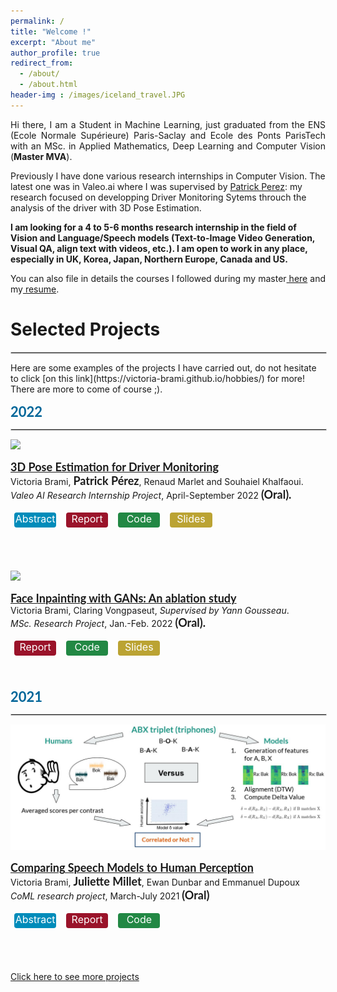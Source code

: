 ```yaml
---
permalink: /
title: "Welcome !"
excerpt: "About me"
author_profile: true
redirect_from: 
  - /about/
  - /about.html
header-img : /images/iceland_travel.JPG
--- 
```


<p style="width:100%;text-align:justify;">Hi there, I am a Student in Machine Learning, just graduated from the ENS (Ecole Normale Supérieure) Paris-Saclay and Ecole des Ponts ParisTech with an MSc. in Applied Mathematics, Deep Learning and Computer Vision (<b>Master MVA</b>). 

Previously I have done various research internships in Computer Vision. The latest one was in Valeo.ai where I was supervised by <a href="http://ptrckprz.github.io" style="width:100%;text-align:justify;">Patrick Perez</a>: my research focused on developping Driver Monitoring Sytems throuch the analysis of the driver with 3D Pose Estimation.</p>

<b style="width:100%;text-align:justify;">I am looking for a 4 to 5-6 months research internship in the field of Vision and Language/Speech models (Text-to-Image Video Generation, Visual QA, align text with videos, etc.). I am open to work in any place, especially in UK, Korea, Japan, Northern Europe, Canada and US.</b>



<p style="width:100%;text-align:justify;">You can also file in details the courses I followed during my master<a href="https://victoria-brami.github.io/courses/"> here</a> and my<a style="width:100%;text-align:justify;" href="https://victoria-brami.github.io/cv/"> resume</a>.</p>
<p style="width:100%;text-align:justify;"></p>

<h1>Selected Projects</h1>
<hr style="border:1px solid #d3d3d3;width:100%;text-align:left;margin-left:0">
Here are some examples of the projects I have carried out, do not hesitate to click [on this link](https://victoria-brami.github.io/hobbies/) for more!
There are more to come of course ;).


<head>
<style>
.buttons {
  background-color: #04AA6D;
  border: none;
  color: white;
  width: 3.7em;
  padding: 0 0em;
  height: 1.5em;
  text-align: center;
  text-decoration: none;
  display: inline-block;
  font-size: 16px;
  cursor: pointer;
  margin: 4px 6px;
  color: white;
}
.buttonsRed1 { width: 4.2em; cursor: pointer; border-radius: 4px; background-color: #9A132A;}
.buttonsGreen1 { width: 4.2em; border-radius: 4px; background-color: #228844;}
.buttonsBlue1 { width: 4.2em; border-radius: 4px; background-color: #008CBA;}
.buttonsOrange1 { width: 4.2em; border-radius: 4px; background-color: #BBA333;}
table, th, td {
  border: 0px solid black;
  border-collapse: collapse;
}
date_title {
    font-family: 'Lato', Verdana, Helvetica, sans-serif;
    font-size: 22px;
    text-align: left;
}
strong {
    font-family: 'Lato', Verdana, Helvetica, sans-serif;
    font-size: 18px;
    }
heading {
    font-family: 'Lato', Verdana, Helvetica, sans-serif;
    font-size: 22px;
}
papertitle {
    font-family: 'Lato', Verdana, Helvetica, sans-serif;
    font-size: 18px;
    font-weight: bold;
}
name {
    font-family: 'Lato', Verdana, Helvetica, sans-serif;
    font-size: 32px;
    }
.one
    {
    width: 160px;
    height: 160px;
    position: relative;
    }
.two
    {
    width: 160px;
    height: 160px;
    position: absolute;
    transition: opacity .2s ease-in-out;
    -moz-transition: opacity .2s ease-in-out;
    -webkit-transition: opacity .2s ease-in-out;
    }
.fade {
     transition: opacity .2s ease-in-out;
     -moz-transition: opacity .2s ease-in-out;
     -webkit-transition: opacity .2s ease-in-out;
    }
span.highlight {
        background-color: #ffffd0;
    }
/* Publications post css */

.list-work{
  width: 100%;
}

.list-work img {
  -webkit-transition: -webkit-transform 0.35s;
  transition: -webkit-transform 0.35s;
  -o-transition: transform 0.35s;
  vertical-align: middle;
  transition: transform 0.35s;
  transition: transform 0.35s, -webkit-transform 0.35s;
  object-fit: contain;
  background-color: white;
  width: 300px;
  height: 225px;
  margin: 10px;
  vertical-align: middle;
  float: left;
}

.list-work img:hover {
  -webkit-transform: scale3d(0.9, 0.9, 1);
          transform: scale3d(0.9, 0.9, 1);
}
</style>
</head>


<body>
<date_title><b style="color:#069;">2022</b></date_title>
  <hr style="border:1px solid #d3d3d3;width:100%;text-align:left;margin-left:0">
<div class="list-work">
      <a href="">
        <img src="../images/vp11_3_test_visual_single.gif"> <!-- Image is mandatory for publications -->
      </a>
      <span>
      <p><a href="https://victoria-brami.github.io">
      <papertitle>3D Pose Estimation for Driver Monitoring</papertitle></a><br>
      Victoria Brami,  <strong>Patrick Pérez</strong>, Renaud Marlet and Souhaiel Khalfaoui.<br>
      <em>Valeo AI Research Internship Project</em>, April-September 2022 <strong>(Oral).</strong><br>
      <p align=justify> 
      </p>
<div class="buttons buttonsBlue1">
<buttons id="toDemoButton" class="float-left submit-button" title="Each year, almost 20 000 people die in Europe's roads in car accidents. Driver's distraction accounts for 20% of them. We propose to investigate the best 3D Driver Realtime Pose Estimation for action recognition purpose and understand car passengers needs. This is an opportunity for the automotive industry since driver and interior monitoring systems (DMS and IMS), which require the detailed understanding of a car’s passengers typically with a single camera, are gaining more importance every day. Systems that detect driver’s drowsiness or distraction are already deployed in numerous vehicles, and will continue to expand as new laws make them mandatory.">Abstract</buttons>
</div>
<div class="buttons buttonsRed1">
<buttons id="toPdfButton" class="float-left submit-button" >Report</buttons>
</div>
<script type="text/javascript">
    document.getElementById("toPdfButton").onclick = function () {
        location.href = "../files/reports/report_mva_valeo.pdf";
    };
</script>
<div class="buttons buttonsGreen1">
<buttons id="toCodeButton" class="float-left submit-button" >Code</buttons>
</div>
<script type="text/javascript">
    document.getElementById("toCodeButton").onclick = function () {
        location.href = "https://github.com/victoria-brami/pose_estimation_benchmark.git";
    };
</script>
<div class="buttons buttonsOrange1">
    <buttons id="toSlidesButton" class="float-left submit-button" >Slides</buttons>
    </div>
    <script type="text/javascript">
        document.getElementById("toCodeButton").onclick = function () {
            location.href = "../files/slides/valeoai_presentation.pdf";
        };
  </script> <p align=justify> 
      </p><br><br><br>
<div class="list-work">
      <a href="">
        <img src="../images/celebA_inpainting.gif"> <!-- Image is mandatory for publications -->
      </a>
      <span>
      <p><a href="https://victoria-brami.github.io">
      <papertitle>Face Inpainting with GANs: An ablation study</papertitle></a><br>
      Victoria Brami, Claring Vongpaseut, <i>Supervised by Yann Gousseau</i>.<br>
      <em>MSc. Research Project</em>, Jan.-Feb. 2022 <strong>(Oral).</strong><br>
       <div class="buttons buttonsRed1">
    <buttons id="toPdfButton" class="float-left submit-button" >Report</buttons>
    </div>
    <script type="text/javascript">
        document.getElementById("toPdfButton").onclick = function () {
            location.href = "../files/reports/Inpainting_project.pdf";
        };
    </script>
    <div class="buttons buttonsGreen1">
    <buttons id="toCodeButton" class="float-left submit-button" >Code</buttons>
    </div>
    <script type="text/javascript">
        document.getElementById("toCodeButton").onclick = function () {
            location.href = "https://github.com/victoria-brami/mva_inpainting_project.git";
        };
  </script>
  <div class="buttons buttonsOrange1">
    <buttons id="toSlidesButton" class="float-left submit-button" >Slides</buttons>
    </div>
    <script type="text/javascript">
        document.getElementById("toCodeButton").onclick = function () {
            location.href = "../slides/Inpainting_presentation.pdf";
        };
  </script>
      <p align=justify> 
      </p><br><br>
<date_title><b style="color:#069;">2021</b></date_title>
  <hr style="border:1px solid #d3d3d3;width:100%;text-align:left;margin-left:0">
  <div class="list-work">
      <a href="">
        <img src="../images/speech_evaluation_pipeline.JPG">
      </a>
      <span>
      <p><a href="https://victoria-brami.github.io">
      <papertitle>Comparing Speech Models to Human Perception</papertitle></a><br>
       Victoria Brami,  <strong>Juliette Millet</strong>, Ewan Dunbar and Emmanuel Dupoux<br>
      <em>CoML research project</em>, March-July 2021 <strong>(Oral)</strong><br>
      <p align=justify> 
      </p>
  <div class="buttons buttonsBlue1">
  <buttons id="toDemoButton" class="float-left submit-button" title="What happens in the brain when humans perceive speech? We lay the ground for a new and expansive field of research aimed at reproducing human speech perception behaviour, by developing easy-to-use reference data and evaluation tools. In short, just as the past half-century has developed and tested thousands of speech perception experiments on human listeners, we develop a set of 'speech perception experiments for machines,' in order to find and close the gap between human and machine.">Abstract</buttons>
  </div>
  <div class="buttons buttonsRed1">
  <buttons id="toPdfButton" class="float-left submit-button" >Report</buttons>
  </div>
  <script type="text/javascript">
      document.getElementById("toPdfButton").onclick = function () {
          location.href = "https://victoria-brami.github.io";
      };
  </script>
  <div class="buttons buttonsGreen1">
  <buttons id="toCodeButton" class="float-left submit-button">Code</buttons>
  </div>
  <script type="text/javascript">
      document.getElementById("toCodeButton").onclick = function () {
          location.href = "https://github.com/victoria-brami/pose_estimation_benchmark.git";
      };
  </script><br><br>
    <p align=justify> 
      </p><br><br>
  <a style="text-align:center;font-size:22;" href="https://victoria-brami.github.io/projects/">Click here to see more projects</a>

